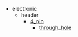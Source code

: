 * electronic
  * header
    * [4_pin](electronic/header/4_pin)
      * [through_hole](electronic/header/4_pin/through_hole)
